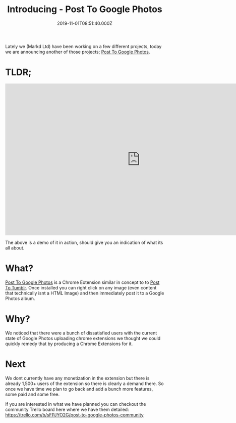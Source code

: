 ﻿---
coverImage: ./header.jpg
date: '2019-11-01T08:51:40.000Z'
tags:
  - markd
  - extension
  - chrome
  - linkedin
  - typescript
title: Introducing - Post To Google Photos
oldUrl: /markd/introducing-post-to-google-photos
---

Lately we (Markd Ltd) have been working on a few different projects, today we are announcing another of those projects; [Post To Google Photos](https://chrome.google.com/webstore/detail/post-to-google-photos/lafpnfnchohhamoidohgmljijeafebbf).

<!-- more -->

# TLDR;

<iframe width="853" height="480" src="https://www.youtube.com/embed/ozsu-J0XTOM" frameborder="0" allow="autoplay; encrypted-media" allowfullscreen></iframe>

The above is a demo of it in action, should give you an indication of what its all about.

# What?

[Post To Google Photos](https://chrome.google.com/webstore/detail/post-to-google-photos/lafpnfnchohhamoidohgmljijeafebbf) is a Chrome Extension similar in concept to to [Post To Tumblr](https://chrome.google.com/webstore/detail/post-to-tumblr/dbpicbbcpanckagpdjflgojlknomoiah). Once installed you can right click on any image (even content that technically isnt a HTML Image) and then immediately post it to a Google Photos album.

# Why?

We noticed that there were a bunch of dissatisfied users with the current state of Google Photos uploading chrome extensions we thought we could quickly remedy that by producing a Chrome Extensions for it.

# Next

We dont currently have any monetization in the extension but there is already 1,500+ users of the extension so there is clearly a demand there. So once we have time we plan to go back and add a bunch more features, some paid and some free.

If you are interested in what we have planned you can checkout the community Trello board here where we have them detailed: https://trello.com/b/sFPJYO2G/post-to-google-photos-community

